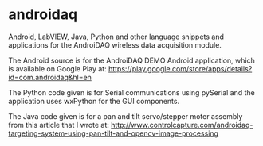 androidaq
=========

Android, LabVIEW, Java, Python and other language snippets and applications for the AndroiDAQ wireless data acquisition module.

The Android source is for the AndroiDAQ DEMO Android application, which is available on Google Play at: https://play.google.com/store/apps/details?id=com.androidaq&hl=en

The Python code given is for Serial communications using pySerial and the application uses wxPython for the GUI components.

The Java code given is for a pan and tilt servo/stepper moter assembly from this article that I wrote at: http://www.controlcapture.com/androidaq-targeting-system-using-pan-tilt-and-opencv-image-processing
